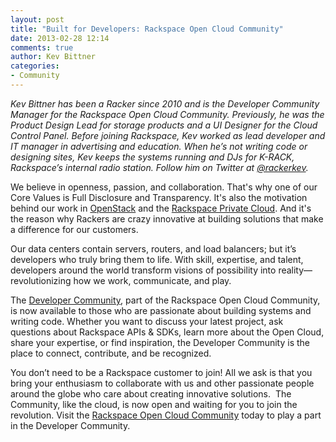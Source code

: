 ```yaml
---
layout: post
title: "Built for Developers: Rackspace Open Cloud Community"
date: 2013-02-28 12:14
comments: true
author: Kev Bittner  
categories: 
- Community
---
```

_Kev Bittner has been a Racker since 2010 and is the Developer Community Manager for the Rackspace Open Cloud Community. Previously, he was the Product Design Lead for storage products and a UI Designer for the Cloud Control Panel. Before joining Rackspace, Kev worked as lead developer and IT manager in advertising and education. When he’s not writing code or designing sites, Kev keeps the systems running and DJs for K-RACK, Rackspace’s internal radio station. Follow him on Twitter at [@rackerkev](http://twitter.com/rackerkev)._

We believe in openness, passion, and collaboration. That's why one of our Core Values is Full Disclosure and Transparency. It's also the motivation behind our work in [OpenStack](http://www.rackspace.com/cloud/openstack/) and the [Rackspace Private Cloud](http://www.rackspace.com/cloud/private/). And it's the reason why Rackers are crazy innovative at building solutions that make a difference for our customers.

Our data centers contain servers, routers, and load balancers; but it’s developers who truly bring them to life. With skill, expertise, and talent, developers around the world transform visions of possibility into reality—revolutionizing how we work, communicate, and play.

The [Developer Community](https://community.rackspace.com/developers/default.aspx), part of the Rackspace Open Cloud Community, is now available to those who are passionate about building systems and writing code. Whether you want to discuss your latest project, ask questions about Rackspace APIs & SDKs, learn more about the Open Cloud, share your expertise, or find inspiration, the Developer Community is the place to connect, contribute, and be recognized. 

You don’t need to be a Rackspace customer to join! All we ask is that you bring your enthusiasm to collaborate with us and other passionate people around the globe who care about creating innovative solutions.  The Community, like the cloud, is now open and waiting for you to join the revolution. Visit the [Rackspace Open Cloud Community](https://community.rackspace.com/) today to play a part in the Developer Community.
